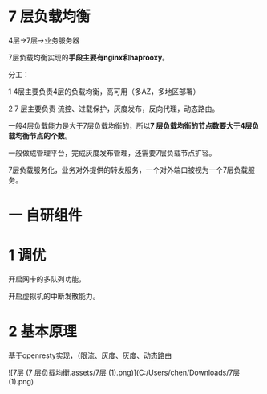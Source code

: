 # 7 层负载均衡

4层->7层->业务服务器

7层负载均衡实现的**手段主要有nginx和haprooxy**。

分工：

1 4层主要负责4层的负载均衡，高可用（多AZ，多地区部署）

2 7 层主要负责 流控、过载保护，灰度发布，反向代理，动态路由。

一般4层负载能力是大于7层负载均衡的，所以**7 层负载均衡的节点数要大于4层负载均衡节点的个数**。

一般做成管理平台，完成灰度发布管理，还需要7层负载节点扩容。

7层负载服务化，业务对外提供的转发服务，一个对外端口被视为一个7层负载服务。

# 一 自研组件

# 1 调优

开启网卡的多队列功能，

开启虚拟机的中断发散能力。

# 2 基本原理

基于openresty实现，（限流、灰度、灰度、动态路由

![7层 (7 层负载均衡.assets/7层 (1).png)](C:/Users/chen/Downloads/7层 (1).png)